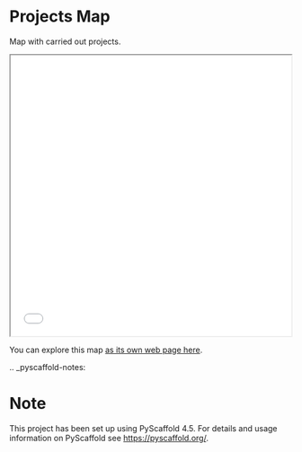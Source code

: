 # Projects Map

Map with carried out projects.

<iframe src="projects.html" height="500" width="500"></iframe>

You can explore this map [as its own web page here](projects.html).

.. _pyscaffold-notes:

Note
====

This project has been set up using PyScaffold 4.5. For details and usage
information on PyScaffold see https://pyscaffold.org/.
